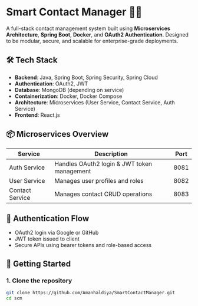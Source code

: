 # Smart Contact Manager 🧠📇

A full-stack contact management system built using **Microservices Architecture**, **Spring Boot**, **Docker**, and **OAuth2 Authentication**. Designed to be modular, secure, and scalable for enterprise-grade deployments.

## 🛠 Tech Stack

- **Backend**: Java, Spring Boot, Spring Security, Spring Cloud
- **Authentication**: OAuth2, JWT
- **Database**: MongoDB (depending on service)
- **Containerization**: Docker, Docker Compose
- **Architecture**: Microservices (User Service, Contact Service, Auth Service)
- **Frontend**: React.js

## 📦 Microservices Overview

| Service         | Description                                        | Port |
|----------------|----------------------------------------------------|------|
| Auth Service    | Handles OAuth2 login & JWT token management        | 8081 |
| User Service    | Manages user profiles and roles                    | 8082 |
| Contact Service | Manages contact CRUD operations                    | 8083 |

## 🔐 Authentication Flow

- OAuth2 login via Google or GitHub
- JWT token issued to client
- Secure APIs using bearer tokens and role-based access

## 🚀 Getting Started
### 1. Clone the repository

```bash
git clone https://github.com/Amanhaldiya/SmartContactManager.git
cd scm
